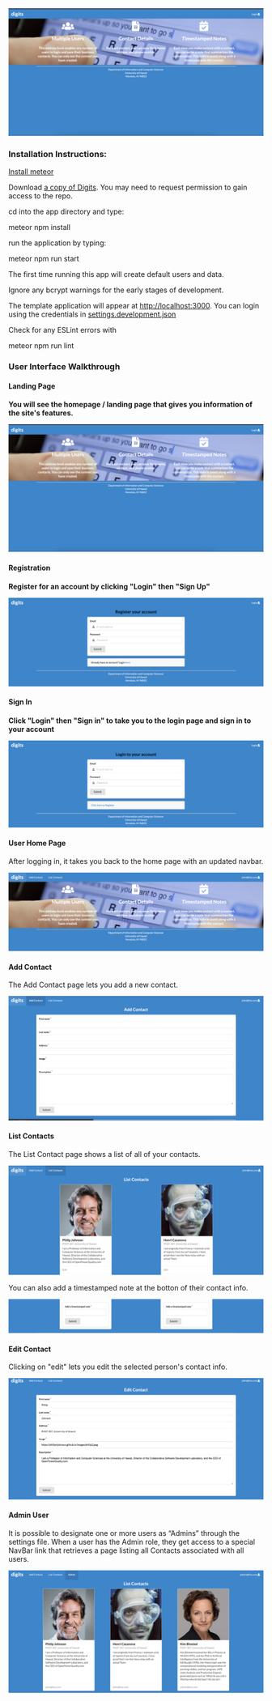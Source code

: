 <img src="doc/landing-page.png">

<h3>Installation Instructions:</h3>
<p><a href="https://www.meteor.com/install">Install meteor</a></p>
<p>Download <a href="https://github.com/shinsa2/digits">a copy of Digits</a>. You may need to request permission to gain access to the repo.</p>
<p>cd into the app directory and type:</p>
<p>meteor npm install</p>
<p>run the application by typing:</p>
<p>meteor npm run start</p>
<p>The first time running this app will create default users and data.</p>
<p>Ignore any bcrypt warnings for the early stages of development.</p>
<p>The template application will appear at <a href="http://localhost:3000">http://localhost:3000</a>. You can login using the credentials in <a href="http://github.com/ics-software-engineering/meteor-application-template-react/blob/master/config/settings.development.json">settings.development.json</a>
<p>Check for any ESLint errors with</p>
<p>meteor npm run lint</p>

<h3>User Interface Walkthrough</h3>
<h4>Landing Page<h4>
<p>You will see the homepage / landing page that gives you information of the site's features.</p>
<p><img src="doc/landing-page.png"></p>
<h4>Registration<h4>
<p>Register for an account by clicking "Login" then "Sign Up"</p>
<p><img src=doc/registration.png"></p>
<h4>Sign In<h4>
<p>Click "Login" then "Sign in" to take you to the login page and sign in to your account</p>
<p><img src="doc/login.png"></p>
<h4>User Home Page</h4>
<p>After logging in, it takes you back to the home page with an updated navbar.</p>
<p><img src="doc/homepage.png"></p>
<h4>Add Contact</h4>
<p>The Add Contact page lets you add a new contact.</p>
<p><img src="doc/add-contact.png"></p>
<h4>List Contacts</h4>
<p>The List Contact page shows a list of all of your contacts.</p>
<p><img src="doc/list-contacts.png"></p>
<p>You can also add a timestamped note at the botton of their contact info.</p>
<p><img src="doc/add-note.png"></p>
<h4>Edit Contact</h4>
<p>Clicking on "edit" lets you edit the selected person's contact info.</p>
<p><img src="doc/edit-contact.png"></p>
<h4>Admin User</h4>
<p>It is possible to designate one or more users as “Admins” through the settings file. When a user has the Admin role, they get access to a special NavBar link that retrieves a page listing all Contacts associated with all users.</h4>
<p><img src="doc/admin.png"></p>